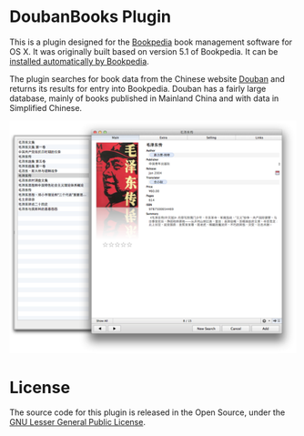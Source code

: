 DoubanBooks Plugin
==================
This is a plugin designed for the [Bookpedia](http://www.bruji.com/bookpedia/) book management software for OS X.  It was originally built based on version 5.1 of Bookpedia. It can be [installed automatically by Bookpedia](bookpedia://download?temp/doubanbooks.zip).

The plugin searches for book data from the Chinese website [Douban](http://book.douban.com) and returns its results for entry into Bookpedia.  Douban has a fairly large database, mainly of books published in Mainland China and with data in Simplified Chinese.

![Douban Book Search Screenshot](/search_screenshot.png)

License
=======
The source code for this plugin is released in the Open Source, under the [GNU Lesser General Public License](http://www.gnu.org/copyleft/lesser.html).
